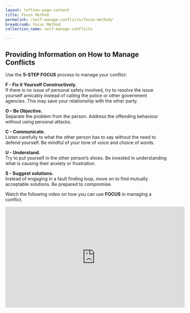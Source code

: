 ```yaml
---
layout: leftnav-page-content
title: Focus Method
permalink: /self-manage-conflicts/focus-method/
breadcrumb: Focus Method
collection_name: self-manage-conflicts

---
```


Providing Information on How to Manage Conflicts
---
 
Use the **5-STEP FOCUS** process to manage your conflict:

**F - Fix it Yourself Constructively.**<br>
If there is no issue of personal safety involved, try to resolve the issue yourself amicably instead of calling the police or other government agencies. This may save your relationship with the other party.

**O – Be Objective.**<br>
Separate the problem from the person. Address the offending behaviour without using personal attacks.  

**C - Communicate.**<br>
Listen carefully to what the other person has to say without the need to defend yourself. Be mindful of your tone of voice and choice of words.

**U - Understand.**<br>
Try to put yourself in the other person’s shoes. Be invested in understanding what is causing their anxiety or frustration.

**S - Suggest solutions.**<br>
Instead of engaging in a fault finding loop, move on to find mutually acceptable solutions. Be prepared to compromise.

Watch the following video on how you can use **FOCUS** in managing a conflict.

<div class="bp-youtube">
 <iframe width="560" height="315" src="https://www.youtube.com/embed/h4dPkc5z-Lc" frameborder="0" allow="accelerometer; autoplay; encrypted-media; gyroscope; picture-in-picture" allowfullscreen></iframe>
 <div>
